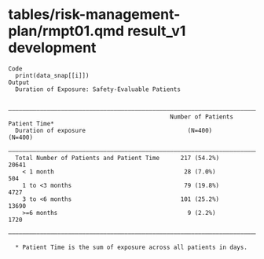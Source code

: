 # tables/risk-management-plan/rmpt01.qmd result_v1 development

    Code
      print(data_snap[[i]])
    Output
      Duration of Exposure: Safety-Evaluable Patients
      
      ——————————————————————————————————————————————————————————————————————————————
                                                  Number of Patients   Patient Time*
      Duration of exposure                             (N=400)            (N=400)   
      ——————————————————————————————————————————————————————————————————————————————
      Total Number of Patients and Patient Time      217 (54.2%)           20641    
        < 1 month                                     28 (7.0%)             504     
        1 to <3 months                                79 (19.8%)           4727     
        3 to <6 months                               101 (25.2%)           13690    
        >=6 months                                     9 (2.2%)            1720     
      ——————————————————————————————————————————————————————————————————————————————
      
      * Patient Time is the sum of exposure across all patients in days.

